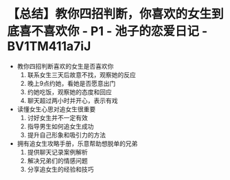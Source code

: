 # 【总结】教你四招判断，你喜欢的女生到底喜不喜欢你 - P1 - 池子的恋爱日记 - BV1TM411a7iJ

-   教你四招判断喜欢的女生是否喜欢你
    1.  联系女生三天后故意不找，观察她的反应
    2.  晚上9点约她，看她是否愿意出门
    3.  约她吃饭，观察她的态度和回应
    4.  聊天超过两小时并开心，表示有戏
-   读懂女生心思对追女生很重要
    1.  讨好女生并不一定有效
    2.  指导男生如何追女生成功
    3.  提升自己形象和吸引力的方法
-   拥有追女生攻略手册，乐意帮助想脱单的兄弟
    1.  提供聊天记录案例解析
    2.  解决兄弟们的情感问题
    3.  分享追女生的经验和技巧